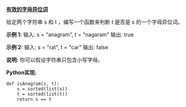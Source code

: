 **[有效的字母异位词]([https://leetcode-cn.com/explore/interview/card/top-interview-questions-easy/5/strings/35/](https://leetcode-cn.com/explore/interview/card/top-interview-questions-easy/5/strings/35/)
)**

给定两个字符串 s 和 t ，编写一个函数来判断 t 是否是 s 的一个字母异位词。

**示例 1:**
输入: s = "anagram", t = "nagaram"
输出: true

**示例 2:**
输入: s = "rat", t = "car"
输出: false

**说明:**
你可以假设字符串只包含小写字母。

**Python实现:**
```
def isAnagram(s, t):
	s = sorted(list(s))
	t = sorted(list(t))
	return s == t
```
